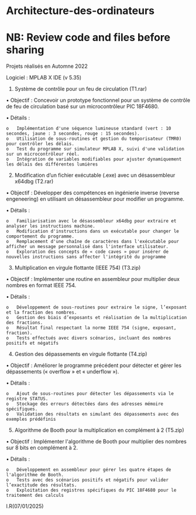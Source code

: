 # Architecture-des-ordinateurs
# NB: Review code and files before sharing
Projets réalisés en Automne 2022


Logiciel : MPLAB X IDE (v 5.35)

1. Système de contrôle pour un feu de circulation (T1.rar)

•	Objectif : Concevoir un prototype fonctionnel pour un système de contrôle de feu de circulation basé sur un microcontrôleur PIC 18F4680.

•	Détails :

    o	Implémentation d'une séquence lumineuse standard (vert : 10 secondes, jaune : 3 secondes, rouge : 15 secondes).
    o	Utilisation de sous-routines et gestion du temporisateur (TMR0) pour contrôler les délais.
    o	Test du programme sur simulateur MPLAB X, suivi d'une validation sur un microcontrôleur réel.
    o	Intégration de variables modifiables pour ajuster dynamiquement les délais des différentes lumières
    
2. Modification d’un fichier exécutable (.exe) avec un désassembleur x64dbg (T2.rar)

•	Objectif : Développer des compétences en ingénierie inverse (reverse engeneering) en utilisant un désassembleur pour modifier un programme.

•	Détails :

    o	Familiarisation avec le désassembleur x64dbg pour extraire et analyser les instructions machine.
    o	Modification d'instructions dans un exécutable pour changer le comportement du programme.
    o	Remplacement d'une chaîne de caractères dans l'exécutable pour afficher un message personnalisé dans l'interface utilisateur.
    o	Exploration des concepts de « code caves » pour insérer de nouvelles instructions sans affecter l'intégrité du programme
    
3. Multiplication en virgule flottante (IEEE 754) (T3.zip)

•	Objectif : Implémenter une routine en assembleur pour multiplier deux nombres en format IEEE 754.

•	Détails :

    o	Développement de sous-routines pour extraire le signe, l’exposant et la fraction des nombres.
    o	Gestion des biais d’exposants et réalisation de la multiplication des fractions.
    o	Résultat final respectant la norme IEEE 754 (signe, exposant, fraction).
    o	Tests effectués avec divers scénarios, incluant des nombres positifs et négatifs
    
4. Gestion des dépassements en virgule flottante (T4.zip)

•	Objectif : Améliorer le programme précédent pour détecter et gérer les dépassements (« overflow » et « underflow »).

•	Détails :

    o	Ajout de sous-routines pour détecter les dépassements via le registre STATUS.
    o	Stockage des erreurs détectées dans des adresses mémoire spécifiques.
    o	Validation des résultats en simulant des dépassements avec des exemples prédéfinis
    
5. Algorithme de Booth pour la multiplication en complément à 2 (T5.zip)

•	Objectif : Implémenter l'algorithme de Booth pour multiplier des nombres sur 8 bits en complément à 2.

•	Détails :

    o	Développement en assembleur pour gérer les quatre étapes de l'algorithme de Booth.
    o	Tests avec des scénarios positifs et négatifs pour valider l’exactitude des résultats.
    o	Exploitation des registres spécifiques du PIC 18F4680 pour le traitement des calculs

I.R(07/01/2025)
